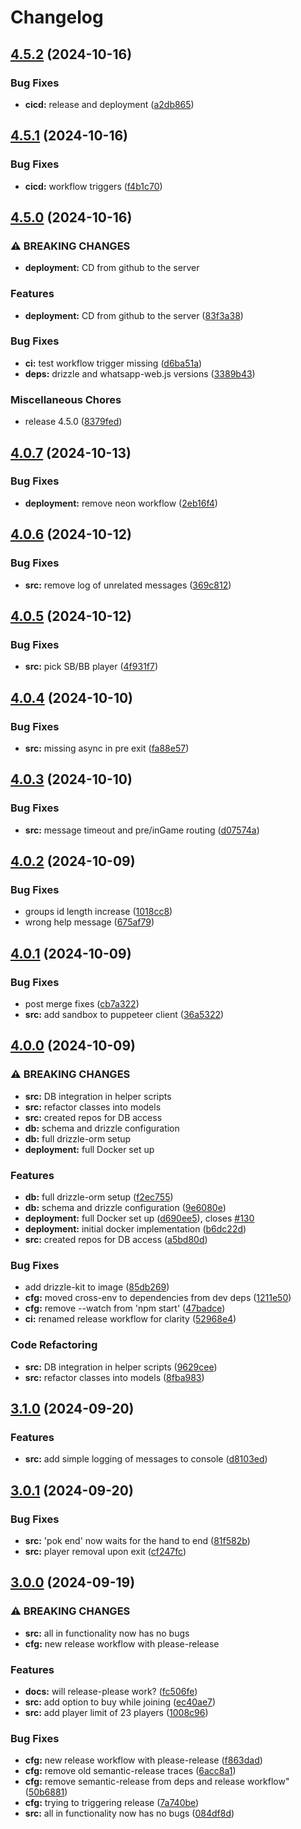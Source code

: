 # Changelog

## [4.5.2](https://github.com/doper1/POK/compare/v4.5.1...v4.5.2) (2024-10-16)


### Bug Fixes

* **cicd:** release and deployment ([a2db865](https://github.com/doper1/POK/commit/a2db865a9b8b8de81a9b32807c6bbd655f08299e))

## [4.5.1](https://github.com/doper1/POK/compare/v4.5.0...v4.5.1) (2024-10-16)


### Bug Fixes

* **cicd:** workflow triggers ([f4b1c70](https://github.com/doper1/POK/commit/f4b1c70f3d03a3e10f3c45e03af21c360b4dc17f))

## [4.5.0](https://github.com/doper1/POK/compare/v4.0.7...v4.5.0) (2024-10-16)


### ⚠ BREAKING CHANGES

* **deployment:** CD from github to the server

### Features

* **deployment:** CD from github to the server ([83f3a38](https://github.com/doper1/POK/commit/83f3a3808c10443ef1711f0f450060f4a750045c))


### Bug Fixes

* **ci:** test workflow trigger missing ([d6ba51a](https://github.com/doper1/POK/commit/d6ba51ab8e894e8983d4b1db5bf853f69be25df7))
* **deps:** drizzle and whatsapp-web.js versions ([3389b43](https://github.com/doper1/POK/commit/3389b4302c19a039e05a2b43b58c7f626fcefb94))


### Miscellaneous Chores

* release 4.5.0 ([8379fed](https://github.com/doper1/POK/commit/8379fedbb5bf988d6177ccd60bf0f1edf22766ea))

## [4.0.7](https://github.com/doper1/POK/compare/v4.0.6...v4.0.7) (2024-10-13)


### Bug Fixes

* **deployment:** remove neon workflow ([2eb16f4](https://github.com/doper1/POK/commit/2eb16f41b0ffcb6838d22637f9d8661e65f90109))

## [4.0.6](https://github.com/doper1/POK/compare/v4.0.5...v4.0.6) (2024-10-12)


### Bug Fixes

* **src:** remove log of unrelated messages ([369c812](https://github.com/doper1/POK/commit/369c8127d402a89448838737ae9a88c6863bcf98))

## [4.0.5](https://github.com/doper1/POK/compare/v4.0.4...v4.0.5) (2024-10-12)


### Bug Fixes

* **src:** pick SB/BB player ([4f931f7](https://github.com/doper1/POK/commit/4f931f74687a8503ba5b6f855e369b5f86956342))

## [4.0.4](https://github.com/doper1/POK/compare/v4.0.3...v4.0.4) (2024-10-10)


### Bug Fixes

* **src:** missing async in pre exit ([fa88e57](https://github.com/doper1/POK/commit/fa88e5754f1605c4c478026bcf82e65c5fda2126))

## [4.0.3](https://github.com/doper1/POK/compare/v4.0.2...v4.0.3) (2024-10-10)


### Bug Fixes

* **src:** message timeout and pre/inGame routing ([d07574a](https://github.com/doper1/POK/commit/d07574a680a2c49488ecb6a2d08e8d4dfd92c431))

## [4.0.2](https://github.com/doper1/POK/compare/v4.0.1...v4.0.2) (2024-10-09)


### Bug Fixes

* groups id length increase ([1018cc8](https://github.com/doper1/POK/commit/1018cc8fd792fc1d1db07c9f3250eb07a0217c4e))
* wrong help message ([675af79](https://github.com/doper1/POK/commit/675af79df5cae1f1db10b1667d908e9f84b375b9))

## [4.0.1](https://github.com/doper1/POK/compare/v4.0.0...v4.0.1) (2024-10-09)


### Bug Fixes

* post merge fixes ([cb7a322](https://github.com/doper1/POK/commit/cb7a3225d2d40be818ddf9aae80a73cd4abeea22))
* **src:** add sandbox to puppeteer client ([36a5322](https://github.com/doper1/POK/commit/36a53223b7fd9c63bcd1edc35b354ae3b8497584))

## [4.0.0](https://github.com/doper1/POK/compare/v3.1.0...v4.0.0) (2024-10-09)


### ⚠ BREAKING CHANGES

* **src:** DB integration in helper scripts
* **src:** refactor classes into models
* **src:** created repos for DB access
* **db:** schema and drizzle configuration
* **db:** full drizzle-orm setup
* **deployment:** full Docker set up

### Features

* **db:** full drizzle-orm setup ([f2ec755](https://github.com/doper1/POK/commit/f2ec755955675e0734180db9b98f58d333481454))
* **db:** schema and drizzle configuration ([9e6080e](https://github.com/doper1/POK/commit/9e6080e1eb8ed6f03c5f169bf6ad33b8dee40125))
* **deployment:** full Docker set up ([d690ee5](https://github.com/doper1/POK/commit/d690ee5ef972b19ee1709bacf887aaf98fdd5bac)), closes [#130](https://github.com/doper1/POK/issues/130)
* **deployment:** initial docker implementation ([b6dc22d](https://github.com/doper1/POK/commit/b6dc22d0b454b0e3a2124fe6a0a1539eba898a21))
* **src:** created repos for DB access ([a5bd80d](https://github.com/doper1/POK/commit/a5bd80db034aea0c76990c483c0192008ea3b662))


### Bug Fixes

* add drizzle-kit to image ([85db269](https://github.com/doper1/POK/commit/85db269f697c7d581b9654be01540ded013a979d))
* **cfg:** moved cross-env to dependencies from dev deps ([1211e50](https://github.com/doper1/POK/commit/1211e503f858ad4f4b63ae90e40c6e04a2c1e1ec))
* **cfg:** remove --watch from 'npm start' ([47badce](https://github.com/doper1/POK/commit/47badce656a3d3dc408a445f59184404e58ab384))
* **ci:** renamed release workflow for clarity ([52968e4](https://github.com/doper1/POK/commit/52968e4d45fe4349231863335dc390953a730678))


### Code Refactoring

* **src:** DB integration in helper scripts ([9629cee](https://github.com/doper1/POK/commit/9629ceeb64ec614b7ce8f069361b82d75d594b65))
* **src:** refactor classes into models ([8fba983](https://github.com/doper1/POK/commit/8fba983a7face9f38bb6837e7aa60053e209fc62))

## [3.1.0](https://github.com/doper1/POK/compare/v3.0.1...v3.1.0) (2024-09-20)


### Features

* **src:** add simple logging of messages to console ([d8103ed](https://github.com/doper1/POK/commit/d8103edd69889ea3ef5cc1ff776fa5c33a2341c9))

## [3.0.1](https://github.com/doper1/POK/compare/v3.0.0...v3.0.1) (2024-09-20)


### Bug Fixes

* **src:** 'pok end' now waits for the hand to end ([81f582b](https://github.com/doper1/POK/commit/81f582b7f38f464c5cae7569e6221322ead12c97))
* **src:** player removal upon exit ([cf247fc](https://github.com/doper1/POK/commit/cf247fcc0d6362baa8cb0e7a23a1eb2214b68f1c))

## [3.0.0](https://github.com/doper1/POK/compare/v2.0.0...v3.0.0) (2024-09-19)


### ⚠ BREAKING CHANGES

* **src:** all in functionality now has no bugs
* **cfg:** new release workflow with please-release

### Features

* **docs:** will release-please work? ([fc506fe](https://github.com/doper1/POK/commit/fc506fe477340bc44d206c91afe7934df72eece6))
* **src:** add option to buy while joining ([ec40ae7](https://github.com/doper1/POK/commit/ec40ae749cbbd97d353a2de180a1647910435ec4))
* **src:** add player limit of 23 players ([1008c96](https://github.com/doper1/POK/commit/1008c96005717ec59c405d430582797692ae9494))


### Bug Fixes

* **cfg:** new release workflow with please-release ([f863dad](https://github.com/doper1/POK/commit/f863dade6cd9b2d1a9f057d4afef2f484c0d9885))
* **cfg:** remove old semantic-release traces ([6acc8a1](https://github.com/doper1/POK/commit/6acc8a173c3d7d97dfb6aea87a55b635c8ec1d6e))
* **cfg:** remove semantic-release from deps and release workflow" ([50b6881](https://github.com/doper1/POK/commit/50b688186656c0decb99c0a9edf6bfc0699a84ec))
* **cfg:** trying to triggering release ([7a740be](https://github.com/doper1/POK/commit/7a740beca2c0c2a4973722add17999869aaa8dfa))
* **src:** all in functionality now has no bugs ([084df8d](https://github.com/doper1/POK/commit/084df8d294a8b2cf47e8a61aebc2fa61f43ec6e2))
